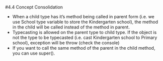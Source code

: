 ﻿#4.4 Concept Consolidation

* When a child type has it’s method being called in parent form (i.e. we use School type variable to store the Kindergarten school), the method in the child will be called instead of the method in parent.
* Typecasting is allowed on the parent type to child type. If the object is not the type to be typecasted (i.e. cast Kindergarten school to Primary school), exception will be throw (check the console)
* If you want to call the same method of the parent in the child method, you can use super(<arguments>).
